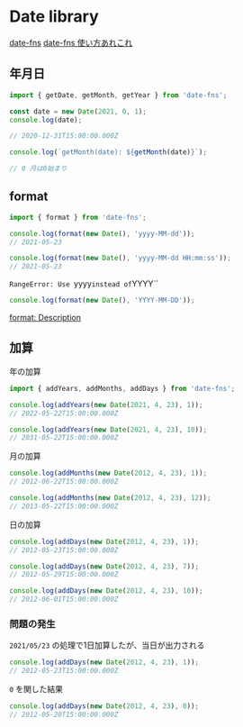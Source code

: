 # Date library

[date-fns](https://www.npmjs.com/package/date-fns)
[date-fns 使い方あれこれ](https://zenn.dev/snjssk/articles/f05d1bcfeb9604)

## 年月日

```JavaScript
import { getDate, getMonth, getYear } from 'date-fns';

const date = new Date(2021, 0, 1);
console.log(date);

// 2020-12-31T15:00:00.000Z
```

```JavaScript
console.log(`getMonth(date): ${getMonth(date)}`);

// 0 月は0始まり
```

## format

```JavaScript
import { format } from 'date-fns';

console.log(format(new Date(), 'yyyy-MM-dd'));
// 2021-05-23

console.log(format(new Date(), 'yyyy-MM-dd HH:mm:ss'));
// 2021-05-23
```

`RangeError: Use `yyyy` instead of `YYYY``

```JavaScript
console.log(format(new Date(), 'YYYY-MM-DD'));
```

[format: Description](https://date-fns.org/v1.28.5/docs/format)

## 加算

年の加算

```JavaScript
import { addYears, addMonths, addDays } from 'date-fns';

console.log(addYears(new Date(2021, 4, 23), 1));
// 2022-05-22T15:00:00.000Z

console.log(addYears(new Date(2021, 4, 23), 10));
// 2031-05-22T15:00:00.000Z
```

月の加算

```JavaScript
console.log(addMonths(new Date(2012, 4, 23), 1));
// 2012-06-22T15:00:00.000Z

console.log(addMonths(new Date(2012, 4, 23), 12));
// 2013-05-22T15:00:00.000Z
```

日の加算

```JavaScript
console.log(addDays(new Date(2012, 4, 23), 1));
// 2012-05-23T15:00:00.000Z

console.log(addDays(new Date(2012, 4, 23), 7));
// 2012-05-29T15:00:00.000Z

console.log(addDays(new Date(2012, 4, 23), 10));
// 2012-06-01T15:00:00.000Z
```

### 問題の発生

`2021/05/23` の処理で1日加算したが、当日が出力される

```JavaScript
console.log(addDays(new Date(2012, 4, 23), 1));
// 2012-05-23T15:00:00.000Z
```

`0` を関した結果

```JavaScript
console.log(addDays(new Date(2012, 4, 23), 0));
// 2012-05-20T15:00:00.000Z
```
